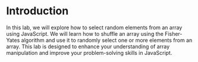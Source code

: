 # Introduction

In this lab, we will explore how to select random elements from an array using JavaScript. We will learn how to shuffle an array using the Fisher-Yates algorithm and use it to randomly select one or more elements from an array. This lab is designed to enhance your understanding of array manipulation and improve your problem-solving skills in JavaScript.
